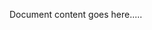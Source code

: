 <!DOCTYPE html>
<html>
    <head>
        <title>Conditional Comments</title>
<!--[if IE 6]>
Special instructions for IE 6 here
<![endif]-->
</head>
<body>
<p>Document content goes here.....</p>
</body>
</html>
